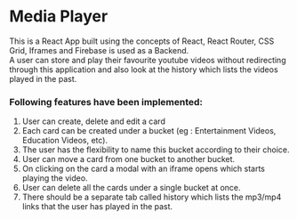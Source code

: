 # Media Player
This is a React App built using the concepts of React, React Router, CSS Grid, Iframes and Firebase is used as a Backend.<br/>
A user can store and play their favourite youtube videos without redirecting through this application and also look at the history which lists the videos played in the past. 

### Following features have been implemented:
1. User can create, delete and edit a card
2. Each card can be created under a bucket (eg : Entertainment Videos, Education Videos, etc).
3. The user has the flexibility to name this bucket according to their choice.
4. User can move a card from one bucket to another bucket.
5. On clicking on the card a modal with an iframe opens which starts playing the video.
6. User can delete all the cards under a single bucket at once.
7. There should be a separate tab called history which lists the mp3/mp4 links that the user has played in the past.
